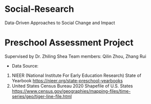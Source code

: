 # Social-Research
Data-Driven Approaches to Social Change and Impact

# Preschool Assessment Project
Supervised by Dr. Zhiling Shea
Team members: Qilin Zhou, Zhang Rui

- Data Source: 
1. NIEER (National Institute For Early Education Research) State of Yearbook
   https://nieer.org/state-preschool-yearbooks
2. United States Census Bureau 2020 Shapefile of U.S. States
   https://www.census.gov/geographies/mapping-files/time-series/geo/tiger-line-file.html


